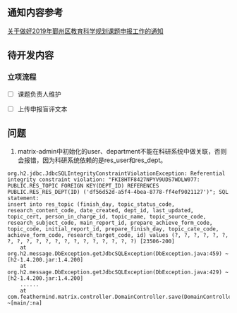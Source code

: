 ## 通知内容参考

[关于做好2019年鄞州区教育科学规划课题申报工作的通知](http://www.nbyzedu.cn/jyky/jyke_tzgg/201901/t20190116_564413.html)

## 待开发内容

### 立项流程
- [ ] 课题负责人维护
- [ ] 上传申报盲评文本


## 问题

1. matrix-admin中初始化的user、department不能在科研系统中做关联，否则会报错，因为科研系统依赖的是res_user和res_dept。
```
org.h2.jdbc.JdbcSQLIntegrityConstraintViolationException: Referential integrity constraint violation: "FKI8HTF8427NPYV9UDS7WDLW077: PUBLIC.RES_TOPIC FOREIGN KEY(DEPT_ID) REFERENCES PUBLIC.RES_RES_DEPT(ID) ('df56d52d-a5f4-4bea-8778-ff4ef9021127')"; SQL statement:
insert into res_topic (finish_day, topic_status_code, research_content_code, date_created, dept_id, last_updated, topic_cert, person_in_charge_id, topic_name, topic_source_code, research_subject_code, main_report_id, prepare_achieve_form_code, topic_code, initial_report_id, prepare_finish_day, topic_cate_code, achieve_form_code, research_target_code, id) values (?, ?, ?, ?, ?, ?, ?, ?, ?, ?, ?, ?, ?, ?, ?, ?, ?, ?, ?, ?) [23506-200]
	at org.h2.message.DbException.getJdbcSQLException(DbException.java:459) ~[h2-1.4.200.jar:1.4.200]
	at org.h2.message.DbException.getJdbcSQLException(DbException.java:429) ~[h2-1.4.200.jar:1.4.200]
	......
	at com.feathermind.matrix.controller.DomainController.save(DomainController.groovy:58) ~[main/:na]
```
